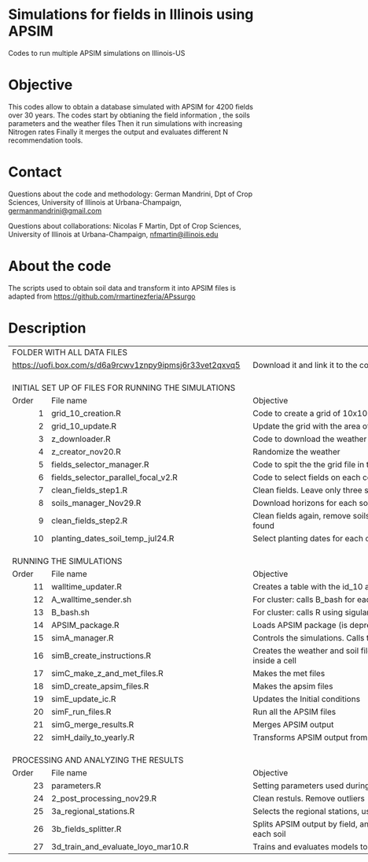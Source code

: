 # Simulations for fields in Illinois using APSIM
Codes to run multiple APSIM simulations on Illinois-US

# Objective
This codes allow to obtain a database simulated with APSIM for 4200 fields over 30 years.
The codes start by obtianing the field information , the soils parameters and the weather files
Then it run simulations with increasing Nitrogen rates
Finally it merges the output and evaluates different N recommendation tools.

# Contact
Questions about the code and methodology: German Mandrini, Dpt of Crop Sciences, University of Illinois at Urbana-Champaign, germanmandrini@gmail.com

Questions about collaborations: Nicolas F Martin, Dpt of Crop Sciences, University of Illinois at Urbana-Champaign, nfmartin@illinois.edu

# About the code
The scripts used to obtain soil data and transform it into APSIM files is adapted from https://github.com/rmartinezferia/APssurgo

# Description
<!--table
	{mso-displayed-decimal-separator:"\.";
	mso-displayed-thousand-separator:"\,";}
.xl1524526
	{padding-top:1px;
	padding-right:1px;
	padding-left:1px;
	mso-ignore:padding;
	color:black;
	font-size:11.0pt;
	font-weight:400;
	font-style:normal;
	text-decoration:none;
	font-family:Calibri, sans-serif;
	mso-font-charset:0;
	mso-number-format:General;
	text-align:general;
	vertical-align:bottom;
	mso-background-source:auto;
	mso-pattern:auto;
	white-space:nowrap;}
.xl6524526
	{padding-top:1px;
	padding-right:1px;
	padding-left:1px;
	mso-ignore:padding;
	color:black;
	font-size:11.0pt;
	font-weight:700;
	font-style:normal;
	text-decoration:none;
	font-family:Calibri, sans-serif;
	mso-font-charset:0;
	mso-number-format:General;
	text-align:general;
	vertical-align:bottom;
	border:.5pt solid windowtext;
	mso-background-source:auto;
	mso-pattern:auto;
	white-space:nowrap;}
.xl6624526
	{padding-top:1px;
	padding-right:1px;
	padding-left:1px;
	mso-ignore:padding;
	color:black;
	font-size:11.0pt;
	font-weight:400;
	font-style:normal;
	text-decoration:none;
	font-family:Calibri, sans-serif;
	mso-font-charset:0;
	mso-number-format:General;
	text-align:general;
	vertical-align:bottom;
	border:.5pt solid windowtext;
	mso-background-source:auto;
	mso-pattern:auto;
	white-space:normal;}
.xl6724526
	{padding-top:1px;
	padding-right:1px;
	padding-left:1px;
	mso-ignore:padding;
	color:black;
	font-size:11.0pt;
	font-weight:400;
	font-style:normal;
	text-decoration:none;
	font-family:Calibri, sans-serif;
	mso-font-charset:0;
	mso-number-format:General;
	text-align:general;
	vertical-align:bottom;
	border:.5pt solid windowtext;
	mso-background-source:auto;
	mso-pattern:auto;
	white-space:nowrap;}
.xl6824526
	{padding-top:1px;
	padding-right:1px;
	padding-left:1px;
	mso-ignore:padding;
	color:#0563C1;
	font-size:11.0pt;
	font-weight:400;
	font-style:normal;
	text-decoration:underline;
	text-underline-style:single;
	font-family:Calibri, sans-serif;
	mso-font-charset:0;
	mso-number-format:General;
	text-align:left;
	vertical-align:bottom;
	border:.5pt solid windowtext;
	mso-background-source:auto;
	mso-pattern:auto;
	white-space:nowrap;}
.xl6924526
	{padding-top:1px;
	padding-right:1px;
	padding-left:1px;
	mso-ignore:padding;
	color:black;
	font-size:11.0pt;
	font-weight:400;
	font-style:normal;
	text-decoration:none;
	font-family:Calibri, sans-serif;
	mso-font-charset:0;
	mso-number-format:General;
	text-align:left;
	vertical-align:bottom;
	border:.5pt solid windowtext;
	mso-background-source:auto;
	mso-pattern:auto;
	white-space:nowrap;}
-->
</style>
</head>

<body>
<!--[if !excel]>&nbsp;&nbsp;<![endif]-->
<!--The following information was generated by Microsoft Excel's Publish as Web
Page wizard.-->
<!--If the same item is republished from Excel, all information between the DIV
tags will be replaced.-->
<!----------------------------->
<!--START OF OUTPUT FROM EXCEL PUBLISH AS WEB PAGE WIZARD -->
<!----------------------------->

<div id="codes_index2021_24526" align=center x:publishsource="Excel">

<table border=0 cellpadding=0 cellspacing=0 width=1047 style='border-collapse:
 collapse;table-layout:fixed;width:786pt'>
 <col width=64 style='width:48pt'>
 <col width=394 style='mso-width-source:userset;mso-width-alt:14409;width:296pt'>
 <col width=589 style='mso-width-source:userset;mso-width-alt:21540;width:442pt'>
 <tr height=20 style='height:15.0pt'>
  <td height=20 class=xl1524526 colspan=2 width=458 style='height:15.0pt;
  width:344pt'>FOLDER WITH ALL DATA FILES</td>
  <td class=xl1524526 width=589 style='width:442pt'></td>
 </tr>
 <tr height=20 style='height:15.0pt'>
  <td colspan=2 height=20 class=xl6824526 style='height:15.0pt'><a
  href="https://uofi.box.com/s/d6a9rcwv1znpy9ipmsj6r33vet2qxvq5">https://uofi.box.com/s/d6a9rcwv1znpy9ipmsj6r33vet2qxvq5</a></td>
  <td class=xl6724526 style='border-left:none'>Download it and link it to the
  codes files when needed</td>
 </tr>
 <tr height=20 style='height:15.0pt'>
  <td height=20 class=xl1524526 style='height:15.0pt'></td>
  <td class=xl1524526></td>
  <td class=xl1524526></td>
 </tr>
 <tr height=20 style='height:15.0pt'>
  <td height=20 class=xl1524526 colspan=2 style='height:15.0pt'>INITIAL SET UP
  OF FILES FOR RUNNING THE SIMULATIONS</td>
  <td class=xl1524526></td>
 </tr>
 <tr height=20 style='height:15.0pt'>
  <td height=20 class=xl6524526 style='height:15.0pt'>Order</td>
  <td class=xl6524526 style='border-left:none'>File name</td>
  <td class=xl6524526 style='border-left:none'>Objective</td>
 </tr>
 <tr height=20 style='height:15.0pt'>
  <td height=20 class=xl6724526 align=right style='height:15.0pt;border-top:
  none'>1</td>
  <td class=xl6724526 style='border-top:none;border-left:none'>grid_10_creation.R</td>
  <td class=xl6624526 width=589 style='border-top:none;border-left:none;
  width:442pt'>Code to create a grid of 10x10 km over Illinois</td>
 </tr>
 <tr height=20 style='height:15.0pt'>
  <td height=20 class=xl6724526 align=right style='height:15.0pt;border-top:
  none'>2</td>
  <td class=xl6724526 style='border-top:none;border-left:none'>grid_10_update.R</td>
  <td class=xl6624526 width=589 style='border-top:none;border-left:none;
  width:442pt'>Update the grid with the area of corn</td>
 </tr>
 <tr height=20 style='height:15.0pt'>
  <td height=20 class=xl6724526 align=right style='height:15.0pt;border-top:
  none'>3</td>
  <td class=xl6724526 style='border-top:none;border-left:none'>z_downloader.R</td>
  <td class=xl6624526 width=589 style='border-top:none;border-left:none;
  width:442pt'>Code to download the weather of the centroid of each cell</td>
 </tr>
 <tr height=20 style='height:15.0pt'>
  <td height=20 class=xl6724526 align=right style='height:15.0pt;border-top:
  none'>4</td>
  <td class=xl6724526 style='border-top:none;border-left:none'>z_creator_nov20.R</td>
  <td class=xl6624526 width=589 style='border-top:none;border-left:none;
  width:442pt'>Randomize the weather</td>
 </tr>
 <tr height=20 style='height:15.0pt'>
  <td height=20 class=xl6724526 align=right style='height:15.0pt;border-top:
  none'>5</td>
  <td class=xl6724526 style='border-top:none;border-left:none'>fields_selector_manager.R</td>
  <td class=xl6624526 width=589 style='border-top:none;border-left:none;
  width:442pt'>Code to spit the the grid file in tiles and call the fields
  selector in parallel</td>
 </tr>
 <tr height=20 style='height:15.0pt'>
  <td height=20 class=xl6724526 align=right style='height:15.0pt;border-top:
  none'>6</td>
  <td class=xl6724526 style='border-top:none;border-left:none'>fields_selector_parallel_focal_v2.R</td>
  <td class=xl6624526 width=589 style='border-top:none;border-left:none;
  width:442pt'>Code to select fields on each cell in parallel</td>
 </tr>
 <tr height=20 style='height:15.0pt'>
  <td height=20 class=xl6724526 align=right style='height:15.0pt;border-top:
  none'>7</td>
  <td class=xl6724526 style='border-top:none;border-left:none'>clean_fields_step1.R</td>
  <td class=xl6624526 width=589 style='border-top:none;border-left:none;
  width:442pt'>Clean fields. Leave only three soils</td>
 </tr>
 <tr height=20 style='height:15.0pt'>
  <td height=20 class=xl6724526 align=right style='height:15.0pt;border-top:
  none'>8</td>
  <td class=xl6724526 style='border-top:none;border-left:none'>soils_manager_Nov29.R</td>
  <td class=xl6624526 width=589 style='border-top:none;border-left:none;
  width:442pt'>Download horizons for each soil</td>
 </tr>
 <tr height=20 style='height:15.0pt'>
  <td height=20 class=xl6724526 align=right style='height:15.0pt;border-top:
  none'>9</td>
  <td class=xl6724526 style='border-top:none;border-left:none'>clean_fields_step2.R</td>
  <td class=xl6624526 width=589 style='border-top:none;border-left:none;
  width:442pt'>Clean fields again, remove soils polygon whose horizons were not
  found</td>
 </tr>
 <tr height=20 style='height:15.0pt'>
  <td height=20 class=xl6724526 align=right style='height:15.0pt;border-top:
  none'>10</td>
  <td class=xl6724526 style='border-top:none;border-left:none'>planting_dates_soil_temp_jul24.R</td>
  <td class=xl6724526 style='border-top:none;border-left:none'>Select planting
  dates for each cell<span style='mso-spacerun:yes'> </span></td>
 </tr>
 <tr height=20 style='height:15.0pt'>
  <td height=20 class=xl1524526 style='height:15.0pt'></td>
  <td class=xl1524526></td>
  <td class=xl1524526></td>
 </tr>
 <tr height=20 style='height:15.0pt'>
  <td height=20 class=xl1524526 colspan=2 style='height:15.0pt'>RUNNING THE
  SIMULATIONS</td>
  <td class=xl1524526></td>
 </tr>
 <tr height=20 style='height:15.0pt'>
  <td height=20 class=xl6524526 style='height:15.0pt'>Order</td>
  <td class=xl6524526 style='border-left:none'>File name</td>
  <td class=xl6524526 style='border-left:none'>Objective</td>
 </tr>
 <tr height=20 style='height:15.0pt'>
  <td height=20 class=xl6624526 align=right width=64 style='height:15.0pt;
  border-top:none;width:48pt'>11</td>
  <td class=xl6624526 width=394 style='border-top:none;border-left:none;
  width:296pt'>walltime_updater.R</td>
  <td class=xl6624526 width=589 style='border-top:none;border-left:none;
  width:442pt'>Creates a table with the id_10 and the expected walltime</td>
 </tr>
 <tr height=20 style='height:15.0pt'>
  <td height=20 class=xl6624526 align=right width=64 style='height:15.0pt;
  border-top:none;width:48pt'>12</td>
  <td class=xl6624526 width=394 style='border-top:none;border-left:none;
  width:296pt'>A_walltime_sender.sh</td>
  <td class=xl6624526 width=589 style='border-top:none;border-left:none;
  width:442pt'>For cluster: calls B_bash for each cell</td>
 </tr>
 <tr height=20 style='height:15.0pt'>
  <td height=20 class=xl6624526 align=right width=64 style='height:15.0pt;
  border-top:none;width:48pt'>13</td>
  <td class=xl6624526 width=394 style='border-top:none;border-left:none;
  width:296pt'>B_bash.sh</td>
  <td class=xl6624526 width=589 style='border-top:none;border-left:none;
  width:442pt'>For cluster: calls R using sigularity container</td>
 </tr>
 <tr height=20 style='height:15.0pt'>
  <td height=20 class=xl6624526 align=right width=64 style='height:15.0pt;
  border-top:none;width:48pt'>14</td>
  <td class=xl6624526 width=394 style='border-top:none;border-left:none;
  width:296pt'>APSIM_package.R</td>
  <td class=xl6624526 width=589 style='border-top:none;border-left:none;
  width:442pt'>Loads APSIM package (is deprecated for some R versions)</td>
 </tr>
 <tr height=20 style='height:15.0pt'>
  <td height=20 class=xl6624526 align=right width=64 style='height:15.0pt;
  border-top:none;width:48pt'>15</td>
  <td class=xl6624526 width=394 style='border-top:none;border-left:none;
  width:296pt'>simA_manager.R</td>
  <td class=xl6624526 width=589 style='border-top:none;border-left:none;
  width:442pt'>Controls the simulations. Calls the other scripts</td>
 </tr>
 <tr height=20 style='height:15.0pt'>
  <td height=20 class=xl6624526 align=right width=64 style='height:15.0pt;
  border-top:none;width:48pt'>16</td>
  <td class=xl6624526 width=394 style='border-top:none;border-left:none;
  width:296pt'>simB_create_instructions.R</td>
  <td class=xl6624526 width=589 style='border-top:none;border-left:none;
  width:442pt'>Creates the weather and soil files and the instructions for all
  simulations inside a cell</td>
 </tr>
 <tr height=20 style='height:15.0pt'>
  <td height=20 class=xl6624526 align=right width=64 style='height:15.0pt;
  border-top:none;width:48pt'>17</td>
  <td class=xl6624526 width=394 style='border-top:none;border-left:none;
  width:296pt'>simC_make_z_and_met_files.R</td>
  <td class=xl6624526 width=589 style='border-top:none;border-left:none;
  width:442pt'>Makes the met files</td>
 </tr>
 <tr height=20 style='height:15.0pt'>
  <td height=20 class=xl6624526 align=right width=64 style='height:15.0pt;
  border-top:none;width:48pt'>18</td>
  <td class=xl6624526 width=394 style='border-top:none;border-left:none;
  width:296pt'>simD_create_apsim_files.R</td>
  <td class=xl6624526 width=589 style='border-top:none;border-left:none;
  width:442pt'>Makes the apsim files</td>
 </tr>
 <tr height=20 style='height:15.0pt'>
  <td height=20 class=xl6624526 align=right width=64 style='height:15.0pt;
  border-top:none;width:48pt'>19</td>
  <td class=xl6624526 width=394 style='border-top:none;border-left:none;
  width:296pt'>simE_update_ic.R</td>
  <td class=xl6624526 width=589 style='border-top:none;border-left:none;
  width:442pt'>Updates the Initial conditions</td>
 </tr>
 <tr height=20 style='height:15.0pt'>
  <td height=20 class=xl6624526 align=right width=64 style='height:15.0pt;
  border-top:none;width:48pt'>20</td>
  <td class=xl6624526 width=394 style='border-top:none;border-left:none;
  width:296pt'>simF_run_files.R</td>
  <td class=xl6624526 width=589 style='border-top:none;border-left:none;
  width:442pt'>Run all the APSIM files</td>
 </tr>
 <tr height=20 style='height:15.0pt'>
  <td height=20 class=xl6624526 align=right width=64 style='height:15.0pt;
  border-top:none;width:48pt'>21</td>
  <td class=xl6624526 width=394 style='border-top:none;border-left:none;
  width:296pt'>simG_merge_results.R</td>
  <td class=xl6624526 width=589 style='border-top:none;border-left:none;
  width:442pt'>Merges APSIM output</td>
 </tr>
 <tr height=20 style='height:15.0pt'>
  <td height=20 class=xl6624526 align=right width=64 style='height:15.0pt;
  border-top:none;width:48pt'>22</td>
  <td class=xl6624526 width=394 style='border-top:none;border-left:none;
  width:296pt'>simH_daily_to_yearly.R</td>
  <td class=xl6624526 width=589 style='border-top:none;border-left:none;
  width:442pt'>Transforms APSIM output from daily data to yearly</td>
 </tr>
 <tr height=20 style='height:15.0pt'>
  <td height=20 class=xl1524526 style='height:15.0pt'></td>
  <td class=xl1524526></td>
  <td class=xl1524526></td>
 </tr>
 <tr height=20 style='height:15.0pt'>
  <td height=20 class=xl1524526 colspan=2 style='height:15.0pt'>PROCESSING AND
  ANALYZING THE RESULTS</td>
  <td class=xl1524526></td>
 </tr>
 <tr height=20 style='height:15.0pt'>
  <td height=20 class=xl6524526 style='height:15.0pt'>Order</td>
  <td class=xl6524526 style='border-left:none'>File name</td>
  <td class=xl6524526 style='border-left:none'>Objective</td>
 </tr>
 <tr height=20 style='height:15.0pt'>
  <td height=20 class=xl6724526 align=right style='height:15.0pt;border-top:
  none'>23</td>
  <td class=xl6724526 style='border-top:none;border-left:none'>parameters.R</td>
  <td class=xl6724526 style='border-top:none;border-left:none'>Setting
  parameters used during the work, like prices and fees</td>
 </tr>
 <tr height=20 style='height:15.0pt'>
  <td height=20 class=xl6724526 align=right style='height:15.0pt;border-top:
  none'>24</td>
  <td class=xl6724526 style='border-top:none;border-left:none'>2_post_processing_nov29.R</td>
  <td class=xl6724526 style='border-top:none;border-left:none'>Clean restuls.
  Remove outliers</td>
 </tr>
 <tr height=20 style='height:15.0pt'>
  <td height=20 class=xl6724526 align=right style='height:15.0pt;border-top:
  none'>25</td>
  <td class=xl6724526 style='border-top:none;border-left:none'>3a_regional_stations.R</td>
  <td class=xl6724526 style='border-top:none;border-left:none'>Selects the
  regional stations, used for training</td>
 </tr>
 <tr height=20 style='height:15.0pt'>
  <td height=20 class=xl6724526 align=right style='height:15.0pt;border-top:
  none'>26</td>
  <td class=xl6724526 style='border-top:none;border-left:none'>3b_fields_splitter.R</td>
  <td class=xl6724526 style='border-top:none;border-left:none'>Splits APSIM
  output by field, and aggregates it considering the area of each soil</td>
 </tr>
 <tr height=20 style='height:15.0pt'>
  <td height=20 class=xl6724526 align=right style='height:15.0pt;border-top:
  none'>27</td>
  <td class=xl6724526 style='border-top:none;border-left:none'>3d_train_and_evaluate_loyo_mar10.R</td>
  <td class=xl6724526 style='border-top:none;border-left:none'>Trains and
  evaluates models to provide N recommendation<span style='mso-spacerun:yes'> 
  </span>tools</td>
 </tr>
 <![if supportMisalignedColumns]>
 <tr height=0 style='display:none'>
  <td width=64 style='width:48pt'></td>
  <td width=394 style='width:296pt'></td>
  <td width=589 style='width:442pt'></td>
 </tr>
 <![endif]>
</table>

</div>


<!----------------------------->
<!--END OF OUTPUT FROM EXCEL PUBLISH AS WEB PAGE WIZARD-->
<!----------------------------->
</body>

</html>
